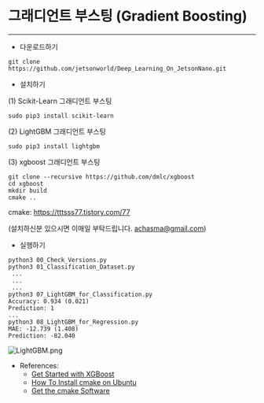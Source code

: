 # 그래디언트 부스팅 (Gradient Boosting) 
***

* 다운로드하기
```
git clone https://github.com/jetsonworld/Deep_Learning_On_JetsonNano.git
```

* 설치하기

(1) Scikit-Learn 그래디언트 부스팅 
```
sudo pip3 install scikit-learn
```
 
(2) LightGBM 그래디언트 부스팅
```
sudo pip3 install lightgbm
```

(3) xgboost 그래디언트 부스팅
```
git clone --recursive https://github.com/dmlc/xgboost
cd xgboost
mkdir build
cmake ..
```
cmake:
https://tttsss77.tistory.com/77


 (설치하신분 있으시면 이매일 부탁드립니다. achasma@gmail.com)
* 실행하기
```
python3 00_Check_Versions.py
python3 01_Classification_Dataset.py
 ...
 ...
 ...
python3 07_LightGBM_for_Classification.py
Accuracy: 0.934 (0.021)
Prediction: 1
...
python3 08_LightGBM_for_Regression.py
MAE: -12.739 (1.408)
Prediction: -82.040
```

![LightGBM.png](https://raw.githubusercontent.com/jetsonworld/Deep_Learning_On_JetsonNano/master/06_Gradient_Boosting/LightGBM.png)

* References:
  * [Get Started with XGBoost](https://xgboost.readthedocs.io/en/latest/get_started.html)
  * [How To Install cmake on Ubuntu](https://tttsss77.tistory.com/77)
  * [Get the cmake Software](https://cmake.org/download/)
